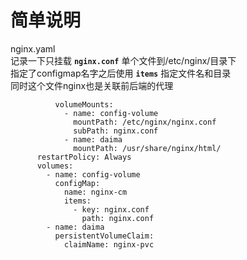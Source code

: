 # 简单说明
nginx.yaml  
记录一下只挂载 **`nginx.conf`** 单个文件到/etc/nginx/目录下  
指定了configmap名字之后使用 **`items`** 指定文件名和目录  
同时这个文件nginx也是关联前后端的代理
```
          volumeMounts:
            - name: config-volume
              mountPath: /etc/nginx/nginx.conf
              subPath: nginx.conf
            - name: daima
              mountPath: /usr/share/nginx/html/
      restartPolicy: Always
      volumes:
        - name: config-volume
          configMap:
            name: nginx-cm
            items:
              - key: nginx.conf
                path: nginx.conf
        - name: daima
          persistentVolumeClaim:
            claimName: nginx-pvc
```